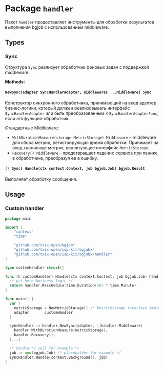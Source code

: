 # Package `handler`

Пакет `handler` предоставляет инструменты для обработки результатов выполнения bgjob с использованием middleware.

## Types

### Sync

Структура `Sync` реализует обработчик фоновых задач с поддержкой middleware.

**Methods:**

#### `NewSync(adapter SyncHandlerAdapter, middlewares ...Middleware) Sync`

Конструктор синхронного обработчика, принимающий на вход адаптер бизнес-логики, который должен реализовывать интерфейс
`SyncHandlerAdapter`
или быть преобразованным к `SyncHandlerAdapterFunc`, если это функция-обработчик.

Стандартные Middleware:

- `WithDurationMeasure(storage MetricStorage) Middleware` – middleware для сбора метрик, регистрирующая время
  обработки. Принимает на вход хранилище метрик, реализующее интерфейс `MetricStorage`.
- `Recovery() Middleware` – предотвращает падение сервиса при панике в обработчике, преобразуя ее в ошибку.

#### `(r Sync) Handle(ctx context.Context, job bgjob.Job) bgjob.Result`

Выполняет обработку сообщения.

## Usage

### Custom handler

```go
package main

import (
    "context"
    "time"

    "github.com/txix-open/bgjob"
    "github.com/txix-open/isp-kit/bgjobx"
    "github.com/txix-open/isp-kit/bgjobx/handler"
)

type customHandler struct{}

func (h customHandler) Handle(ctx context.Context, job bgjob.Job) handler.Result {
  /* put here business logic */
  return handler.Reschedule(time.Duration(10) * time.Minute)
}

func main() {
  var (
    metricStorage = NewMetricStorage() /* MetricStorage interface implementation */
    adapter       customHandler
  )

  syncHandler := handler.NewSync(adapter, []handler.Middleware{
    handler.WithDurationMeasure(metricStorage),
    handler.Recovery(),
  }...)

  /* handler's call for example */
  job := new(bgjob.Job) /* placeholder for example */
  syncHandler.Handle(context.Background(), job)
}

```